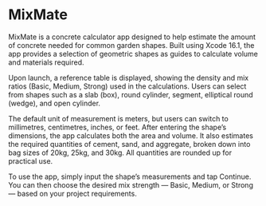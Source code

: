 # MixMate
MixMate is a concrete calculator app designed to help estimate the amount of concrete needed for common garden shapes. Built using Xcode 16.1, the app provides a selection of geometric shapes as guides to calculate volume and materials required.

Upon launch, a reference table is displayed, showing the density and mix ratios (Basic, Medium, Strong) used in the calculations. Users can select from shapes such as a slab (box), round cylinder, segment, elliptical round (wedge), and open cylinder.

The default unit of measurement is meters, but users can switch to millimetres, centimetres, inches, or feet. After entering the shape’s dimensions, the app calculates both the area and volume. It also estimates the required quantities of cement, sand, and aggregate, broken down into bag sizes of 20kg, 25kg, and 30kg. All quantities are rounded up for practical use.

To use the app, simply input the shape’s measurements and tap Continue. You can then choose the desired mix strength — Basic, Medium, or Strong — based on your project requirements.
